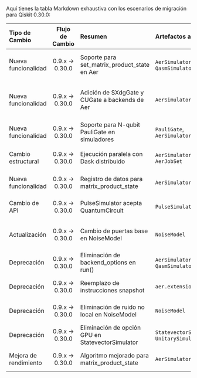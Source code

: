 Aquí tienes la tabla Markdown exhaustiva con los escenarios de migración para Qiskit 0.30.0:


| Tipo de Cambio | Flujo de Cambio | Resumen | Artefactos afectados | Código Pre-Migración | Código Post-Migración | Dificultad | Impacto SE/QSE | Referencias |
| :- | :-: | :- | :- | :- | :- | :- | :- | :- |
| Nueva funcionalidad | 0.9.x → 0.30.0 | Soporte para set_matrix_product_state en Aer | `AerSimulator`, `QasmSimulator` |  | `backend.set_matrix_product_state()` | Mínima (nueva funcionalidad sin cambios requeridos) | QSE (simulación cuántica) | [Release Notes](https://docs.quantum.ibm.com/api/qiskit/release-notes#0.30.0) |
| Nueva funcionalidad | 0.9.x → 0.30.0 | Adición de SXdgGate y CUGate a backends de Aer | `AerSimulator` |  | `circuit.sxdg(0)`<br>`circuit.cu(0.1, 0.2, 0.3, 0.4, 0, 1)` | Moderada (requiere transpilación para algunos métodos) | QSE (compuertas cuánticas) | [Release Notes](https://docs.quantum.ibm.com/api/qiskit/release-notes#0.30.0) |
| Nueva funcionalidad | 0.9.x → 0.30.0 | Soporte para N-qubit PauliGate en simuladores | `PauliGate`, `AerSimulator` |  | `from qiskit.circuit.library import PauliGate`<br>`circuit.append(PauliGate('XYZ'), [0,1,2])` | Baja (implementación directa) | QSE (operadores cuánticos) | [Release Notes](https://docs.quantum.ibm.com/api/qiskit/release-notes#0.30.0) |
| Cambio estructural | 0.9.x → 0.30.0 | Ejecución paralela con Dask distribuido | `AerSimulator`, `AerJobSet` |  | `backend = AerSimulator(max_job_size=1, executor=custom_executor)`<br>`job = backend.run(circuits)` | Alta (requiere configuración de cluster) | SE (ejecución paralela) | [Release Notes](https://docs.quantum.ibm.com/api/qiskit/release-notes#0.30.0) |
| Nueva funcionalidad | 0.9.x → 0.30.0 | Registro de datos para matrix_product_state | `AerSimulator` |  | `backend = AerSimulator(mps_log_data=True)` | Mínima (opción adicional) | QSE (simulación cuántica) | [Release Notes](https://docs.quantum.ibm.com/api/qiskit/release-notes#0.30.0) |
| Cambio de API | 0.9.x → 0.30.0 | PulseSimulator acepta QuantumCircuit | `PulseSimulator` | `backend.run(schedule)` | `backend.run(circuit)` | Baja (cambio de parámetros) | QSE (simulación de pulsos) | [Release Notes](https://docs.quantum.ibm.com/api/qiskit/release-notes#0.30.0) |
| Actualización | 0.9.x → 0.30.0 | Cambio de puertas base en NoiseModel | `NoiseModel` | `NoiseModel(basis_gates=['id', 'u3', 'cx'])` | `NoiseModel(basis_gates=['id', 'rz', 'sx', 'cx'])` | Moderada (requiere actualización de modelos) | QSE (ruido cuántico) | [Release Notes](https://docs.quantum.ibm.com/api/qiskit/release-notes#0.30.0) |
| Deprecación | 0.9.x → 0.30.0 | Eliminación de backend_options en run() | `AerSimulator`, `QasmSimulator` | `backend.run(circuits, backend_options={...})` | `backend.run(circuits, **run_options)` | Baja (cambio de sintaxis) | SE (API de ejecución) | [Release Notes](https://docs.quantum.ibm.com/api/qiskit/release-notes#0.30.0) |
| Deprecación | 0.9.x → 0.30.0 | Reemplazo de instrucciones snapshot | `aer.extensions` | `circuit.snapshot('state')` | `circuit.save_state()` | Moderada (requiere refactorización) | QSE (estados cuánticos) | [Release Notes](https://docs.quantum.ibm.com/api/qiskit/release-notes#0.30.0) |
| Deprecación | 0.9.x → 0.30.0 | Eliminación de ruido no local en NoiseModel | `NoiseModel` | `noise_model.add_nonlocal_quantum_error(...)` | (Debe implementarse manualmente) | Alta (requiere implementación personalizada) | QSE (ruido cuántico) | [Release Notes](https://docs.quantum.ibm.com/api/qiskit/release-notes#0.30.0) |
| Deprecación | 0.9.x → 0.30.0 | Eliminación de opción GPU en StatevectorSimulator | `StatevectorSimulator`, `UnitarySimulator` | `backend.set_options(method='GPU')` | `backend.set_options(device='GPU')` | Baja (cambio de parámetro) | SE (configuración de hardware) | [Release Notes](https://docs.quantum.ibm.com/api/qiskit/release-notes#0.30.0) |
| Mejora de rendimiento | 0.9.x → 0.30.0 | Algoritmo mejorado para matrix_product_state | `AerSimulator` | `backend.set_options(mps_sample_measure_algorithm='mps_probabilities')` | (Comportamiento por defecto mejorado) | Mínima (optimización interna) | QSE (simulación cuántica) | [Release Notes](https://docs.quantum.ibm.com/api/qiskit/release-notes#0.30.0) |